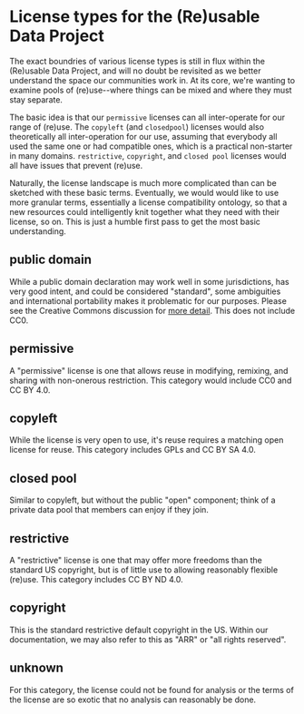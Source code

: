 
# License types for the (Re)usable Data Project

The exact boundries of various license types is still in flux within the (Re)usable Data Project, and will no doubt be revisited as we better understand the space our communities work in. At its core, we're wanting to examine pools of (re)use--where things can be mixed and where they must stay separate.

The basic idea is that our `permissive` licenses can all inter-operate for our range of (re)use. The `copyleft` (and `closedpool`) licenses would also theoretically all inter-operation for our use, assuming that everybody all used the same one or had compatible ones, which is a practical non-starter in many domains. `restrictive`, `copyright`, and `closed pool` licenses would all have issues that prevent (re)use.

Naturally, the license landscape is much more complicated than can be sketched with these basic terms. Eventually, we would would like to use more granular terms, essentially a license compatibility ontology, so that a new resources could intelligently knit together what they need with their license, so on. This is just a humble first pass to get the most basic understanding.

## <span id="publicdomain">public domain</span>

While a public domain declaration may work well in some jurisdictions, has very good intent, and could be considered "standard", some ambiguities and international portability makes it problematic for our purposes. Please see the Creative Commons discussion for [more detail](https://wiki.creativecommons.org/wiki/Public\_domain). This does not include CC0.

## <span id="permissive">permissive</span>

A "permissive" license is one that allows reuse in modifying, remixing, and sharing with non-onerous restriction. This category would include CC0 and CC BY 4.0.

## <span id="copyleft">copyleft</span>

While the license is very open to use, it's reuse requires a matching open license for reuse. This category includes GPLs and CC BY SA 4.0.

## <span id="closedpool">closed pool</span>

Similar to copyleft, but without the public "open" component; think of a private data pool that members can enjoy if they join.

## <span id="restrictive">restrictive</span>

A "restrictive" license is one that may offer more freedoms than the standard US copyright, but is of little use to allowing reasonably flexible (re)use. This category includes CC BY ND 4.0.

## <span id="copyright">copyright</span>

This is the standard restrictive default copyright in the US. Within our documentation, we may also refer to this as "ARR" or "all rights reserved".

## <span id="unknown">unknown</span>

For this category, the license could not be found for analysis or the terms of the license are so exotic that no analysis can reasonably be done.
